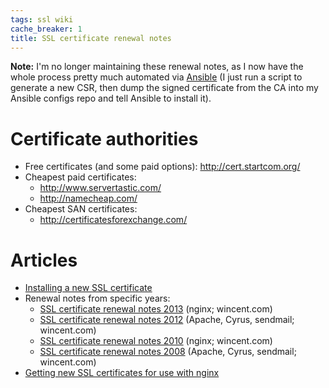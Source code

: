 ```yaml
---
tags: ssl wiki
cache_breaker: 1
title: SSL certificate renewal notes
---
```


**Note:** I'm no longer maintaining these renewal notes, as I now have the whole process pretty much automated via [Ansible](/wiki/Ansible) (I just run a script to generate a new CSR, then dump the signed certificate from the CA into my Ansible configs repo and tell Ansible to install it).

# Certificate authorities

-   Free certificates (and some paid options): <http://cert.startcom.org/>
-   Cheapest paid certificates:
    -   <http://www.servertastic.com/>
    -   <http://namecheap.com/>
-   Cheapest SAN certificates:
    -   <http://certificatesforexchange.com/>

# Articles

-   [Installing a new SSL certificate](/wiki/Installing_a_new_SSL_certificate)
-   Renewal notes from specific years:
    -   [SSL certificate renewal notes 2013](/wiki/SSL_certificate_renewal_notes_2013) (nginx; wincent.com)
    -   [SSL certificate renewal notes 2012](/wiki/SSL_certificate_renewal_notes_2012) (Apache, Cyrus, sendmail; wincent.com)
    -   [SSL certificate renewal notes 2010](/wiki/SSL_certificate_renewal_notes_2010) (nginx; wincent.com)
    -   [SSL certificate renewal notes 2008](/wiki/SSL_certificate_renewal_notes_2008) (Apache, Cyrus, sendmail; wincent.com)
-   [Getting new SSL certificates for use with nginx](/wiki/Getting_new_SSL_certificates_for_use_with_nginx)
